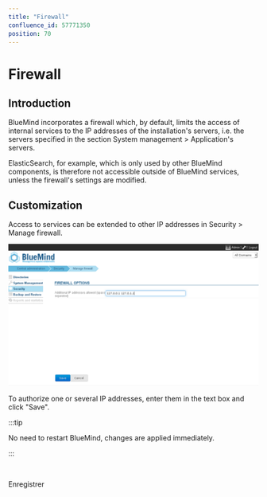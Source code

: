 ```yaml
---
title: "Firewall"
confluence_id: 57771350
position: 70
---
```

# Firewall


## Introduction

BlueMind incorporates a firewall which, by default, limits the access of internal services to the IP addresses of the installation's servers, i.e. the servers specified in the section System management > Application's servers.

ElasticSearch, for example, which is only used by other BlueMind components, is therefore not accessible outside of BlueMind services, unless the firewall's settings are modified. 


## Customization

Access to services can be extended to other IP addresses in Security > Manage firewall.

![](../../../attachments/57771350/57771351.png)

To authorize one or several IP addresses, enter them in the text box and click "Save".


:::tip

No need to restart BlueMind, changes are applied immediately.

:::


 

Enregistrer


